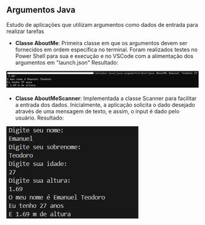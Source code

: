 ## Argumentos Java

Estudo de aplicações que utilizam argumentos como dados de entrada para realizar tarefas

- **Classe AboutMe**: Primeira classe em que os argumentos devem ser fornecidos em ordem específica no terminal.
Foram realizados testes no Power Shell para sua e execução e no VSCode com a alimentação dos argumentos em "launch.json"
Resultado:
<img src="./img/execucao_terminal.png">

- **Classe AboutMeScanner**: Implementada a classe Scanner para facilitar a entrada dos dados.
Inicialmente, a aplicação solicita o dado desejado através de uma mensagem de texto, e assim, o input é dado pelo usuário.
Resultado:
<img src="./img/execucao_terminal_scanner.png">

